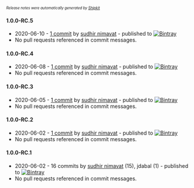 <sup><sup>*Release notes were automatically generated by [Shipkit](http://shipkit.org/)*</sup></sup>

#### 1.0.0-RC.5
 - 2020-06-10 - [1 commit](https://github.com/yakworks/rally-security/compare/v1.0.0-RC.4...v1.0.0-RC.5) by [sudhir nimavat](https://github.com/snimavat) - published to [![Bintray](https://img.shields.io/badge/Bintray-1.0.0-RC.5-green.svg)](https://bintray.com/null/null/org.grails.plugins/1.0.0-RC.5)
 - No pull requests referenced in commit messages.

#### 1.0.0-RC.4
 - 2020-06-08 - [1 commit](https://github.com/yakworks/rally-security/compare/v1.0.0-RC.3...v1.0.0-RC.4) by [sudhir nimavat](https://github.com/snimavat) - published to [![Bintray](https://img.shields.io/badge/Bintray-1.0.0-RC.4-green.svg)](https://bintray.com/null/null/org.grails.plugins/1.0.0-RC.4)
 - No pull requests referenced in commit messages.

#### 1.0.0-RC.3
 - 2020-06-05 - [1 commit](https://github.com/yakworks/rally-security/compare/v1.0.0-RC.2...v1.0.0-RC.3) by [sudhir nimavat](https://github.com/snimavat) - published to [![Bintray](https://img.shields.io/badge/Bintray-1.0.0-RC.3-green.svg)](https://bintray.com/null/null/org.grails.plugins/1.0.0-RC.3)
 - No pull requests referenced in commit messages.

#### 1.0.0-RC.2
 - 2020-06-02 - [1 commit](https://github.com/yakworks/rally-security/compare/v1.0.0-RC.1...v1.0.0-RC.2) by [sudhir nimavat](https://github.com/snimavat) - published to [![Bintray](https://img.shields.io/badge/Bintray-1.0.0-RC.2-green.svg)](https://bintray.com/null/null/org.grails.plugins/1.0.0-RC.2)
 - No pull requests referenced in commit messages.

#### 1.0.0-RC.1
 - 2020-06-02 - 16 commits by [sudhir nimavat](https://github.com/snimavat) (15), jdabal (1) - published to [![Bintray](https://img.shields.io/badge/Bintray-1.0.0-RC.1-green.svg)](https://bintray.com/null/null/org.grails.plugins/1.0.0-RC.1)
 - No pull requests referenced in commit messages.

